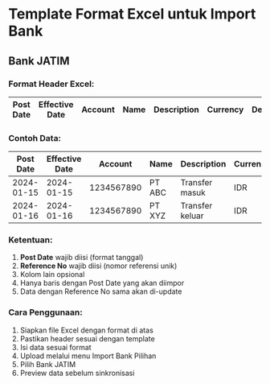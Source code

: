 # Template Format Excel untuk Import Bank

## Bank JATIM

### Format Header Excel:
| Post Date | Effective Date | Account | Name | Description | Currency | Debit | Credit | Balance | Reference No |
|-----------|---------------|---------|------|-------------|----------|-------|--------|---------|--------------|

### Contoh Data:
| Post Date | Effective Date | Account | Name | Description | Currency | Debit | Credit | Balance | Reference No |
|-----------|---------------|---------|------|-------------|----------|-------|--------|---------|--------------|
| 2024-01-15 | 2024-01-15 | 1234567890 | PT ABC | Transfer masuk | IDR | 0 | 1000000 | 5000000 | TRX001 |
| 2024-01-16 | 2024-01-16 | 1234567890 | PT XYZ | Transfer keluar | IDR | 500000 | 0 | 4500000 | TRX002 |

### Ketentuan:
1. **Post Date** wajib diisi (format tanggal)
2. **Reference No** wajib diisi (nomor referensi unik)
3. Kolom lain opsional
4. Hanya baris dengan Post Date yang akan diimpor
5. Data dengan Reference No sama akan di-update

### Cara Penggunaan:
1. Siapkan file Excel dengan format di atas
2. Pastikan header sesuai dengan template
3. Isi data sesuai format
4. Upload melalui menu Import Bank Pilihan
5. Pilih Bank JATIM
6. Preview data sebelum sinkronisasi
